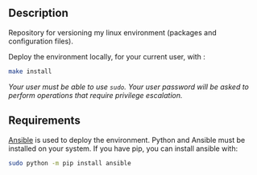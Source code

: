 ## Description
Repository for versioning my linux environment (packages and configuration files).

Deploy the environment locally, for your current user, with :
```bash
make install
```

*Your user must be able to use `sudo`.
Your user password will be asked to perform operations that require privilege escalation.*

## Requirements
[Ansible](https://docs.ansible.com/ansible/latest/index.html) is used to deploy the environment. Python and Ansible must be installed on your system.
If you have pip, you can install ansible with:
```bash
sudo python -m pip install ansible
```